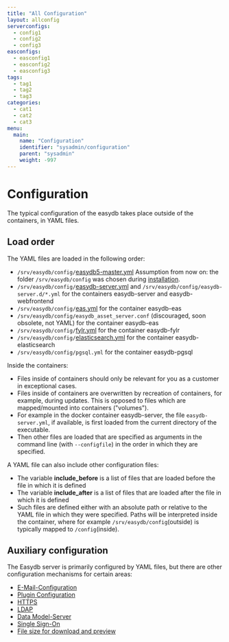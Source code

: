 ```yaml
---
title: "All Configuration"
layout: allconfig
serverconfigs:
  - config1
  - config2
  - config3
easconfigs:
  - easconfig1
  - easconfig2
  - easconfig3
tags:
  - tag1
  - tag2
  - tag3
categories:
  - cat1
  - cat2
  - cat3
menu:
  main:
    name: "Configuration"
    identifier: "sysadmin/configuration"
    parent: "sysadmin"
    weight: -997
---
```

# Configuration

The typical configuration of the easydb takes place outside of the containers, in YAML files.

## Load order

The YAML files are loaded in the following order:

- `/srv/easydb/config/`[easydb5-master.yml](easydb5-master.yml/) Assumption from now on: the folder `/srv/easydb/config` was chosen during [installation](/en/sysadmin/installation).
- `/srv/easydb/config/`[easydb-server.yml](easydb-server.yml/) and `/srv/easydb/config/easydb-server.d/*.yml` for the containers easydb-server and easydb-webfrontend
- `/srv/easydb/config/`[eas.yml](eas/) for the container easydb-eas
- `/srv/easydb/config/easydb_asset_server.conf` (discouraged, soon obsolete, not YAML) for the container easydb-eas
- `/srv/easydb/config/`[fylr.yml](fylr.yml/) for the container easydb-fylr
- `/srv/easydb/config/`[elasticsearch.yml](elastic/elasticsearch.yml/) for the container easydb-elasticsearch
- `/srv/easydb/config/pgsql.yml` for the container easydb-pgsql

Inside the containers:

- Files inside of containers should only be relevant for you as a customer in exceptional cases.
- Files inside of containers are overwritten by recreation of containers, for example, during updates. This is opposed to files which are mapped/mounted into containers ("volumes").
- For example in the docker container easydb-server, the file `easydb-server.yml`, if available, is first loaded from the current directory of the executable.
- Then other files are loaded that are specified as arguments in the command line (with `--configfile`) in the order in which they are specified.

A YAML file can also include other configuration files:

- The variable **include_before** is a list of files that are loaded before the file in which it is defined
- The variable **include_after** is a list of files that are loaded after the file in which it is defined
- Such files are defined either with an absolute path or relative to the YAML file in which they were specified. Paths will be interpreted inside the container, where for example `/srv/easydb/config`(outside) is typically mapped to `/config`(inside).

## Auxiliary configuration

The Easydb server is primarily configured by YAML files, but there are other configuration mechanisms for certain areas:

- [E-Mail-Configuration](/en/sysadmin/konfiguration/recipes/email)
- [Plugin Configuration](/en/sysadmin/konfiguration/easydb-server.yml/plugin)
- [HTTPS](/en/sysadmin/konfiguration/recipes/https)
- [LDAP](/en/sysadmin/konfiguration/easydb-server.yml/ldap)
- [Data Model-Server](/en/webfrontend/administration/datamodel/#objectstore)
- [Single Sign-On](/en/sysadmin/konfiguration/recipes/sso)
- [File size for download and preview](/en/sysadmin/konfiguration/easydb-server.yml/produce)


[not ready]: # "- [EAS-Configuration](sysadmin/konfiguration/eas.yml)  "

[not ready2]: # "- [L10n-Configuration](sysadmin/konfiguration/l10n)  "

[not ready3]: # "- [Runtime-Configuration](sysadmin/konfiguration/baseconfig)  "

